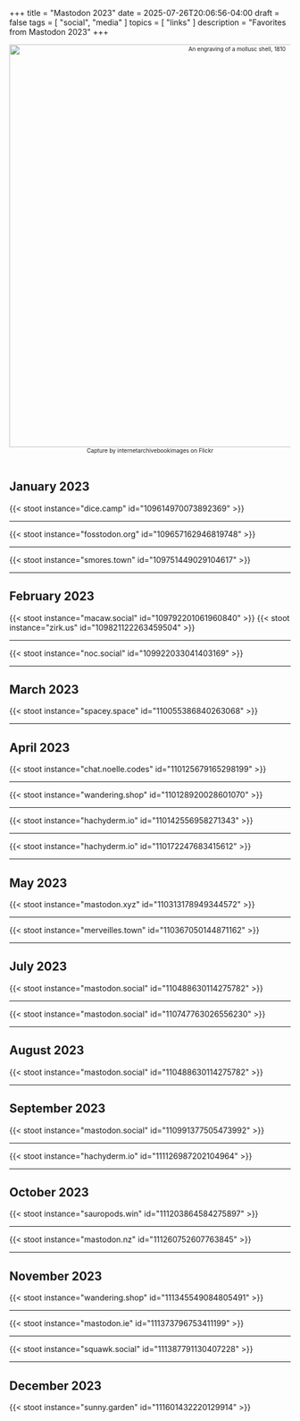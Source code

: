 +++
title = "Mastodon 2023"
date = 2025-07-26T20:06:56-04:00
draft = false
tags = [
  "social",
  "media"
]
topics = [
  "links"
]
description = "Favorites from Mastodon 2023"
+++
<div align="center" style="font-size:x-small"><img src="https://milkfish08.s3.amazonaws.com/photo/blog/21267364266_c547078e6b_o.jpg" width="800" height="720" alt="An engraving of a mollusc shell, 1810"
title="An engraving of a mollusc shell, 1810" /><br />
Capture by internetarchivebookimages on Flickr</div><br clear="all" />

## January 2023

{{< stoot instance="dice.camp" id="109614970073892369" >}}<hr>
{{< stoot instance="fosstodon.org" id="109657162946819748" >}}<hr>
{{< stoot instance="smores.town" id="109751449029104617" >}}<hr>

## February 2023

{{< stoot instance="macaw.social" id="109792201061960840" >}}
{{< stoot instance="zirk.us" id="109821122263459504" >}}<hr>
{{< stoot instance="noc.social" id="109922033041403169" >}}<hr>

## March 2023

{{< stoot instance="spacey.space" id="110055386840263068" >}}<hr>

## April 2023

{{< stoot instance="chat.noelle.codes" id="110125679165298199" >}}<hr>
{{< stoot instance="wandering.shop" id="110128920028601070" >}}<hr>
{{< stoot instance="hachyderm.io" id="110142556958271343" >}}<hr>
{{< stoot instance="hachyderm.io" id="110172247683415612" >}}<hr>

## May 2023

{{< stoot instance="mastodon.xyz" id="110313178949344572" >}}<hr>
{{< stoot instance="merveilles.town" id="110367050144871162" >}}<hr>

## July 2023

{{< stoot instance="mastodon.social" id="110488630114275782" >}}<hr>
{{< stoot instance="mastodon.social" id="110747763026556230" >}}<hr>

## August 2023

{{< stoot instance="mastodon.social" id="110488630114275782" >}}<hr>

## September 2023

{{< stoot instance="mastodon.social" id="110991377505473992" >}}<hr>
{{< stoot instance="hachyderm.io" id="111126987202104964" >}}<hr>

## October 2023

{{< stoot instance="sauropods.win" id="111203864584275897" >}}<hr>
{{< stoot instance="mastodon.nz" id="111260752607763845" >}}<hr>

## November 2023

{{< stoot instance="wandering.shop" id="111345549084805491" >}}<hr>
{{< stoot instance="mastodon.ie" id="111373796753411199" >}}<hr>
{{< stoot instance="squawk.social" id="111387791130407228" >}}<hr>

## December 2023

{{< stoot instance="sunny.garden" id="111601432220129914" >}}
